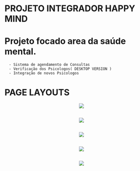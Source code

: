 # PROJETO INTEGRADOR HAPPY MIND
 
 # Projeto focado area da saúde mental.
      - Sistema de agendamento de Consultas
      - Verificação dos Psicologos( DESKTOP VERSION )
      - Integração de novos Psicologos
      
      
      
# PAGE LAYOUTS 

<div align="center" display="flex" flex-direction="column" >
 

![](./Happy-Mind/images/mobile-layout-hp.png)
 <br></br>
 
![](./Happy-Mind/images/mobile-layout-psicologos-hp.png)
 <br></br>

![](./Happy-Mind/images/mobile-layout-perfil-hp.png)
 <br></br>

![](./Happy-Mind/images/mobile-layout-cadConsulta-pg.png)
 <br></br>

![](./Happy-Mind/images/mobile-opened.png)
  <br></br>
  
 </div>
 
